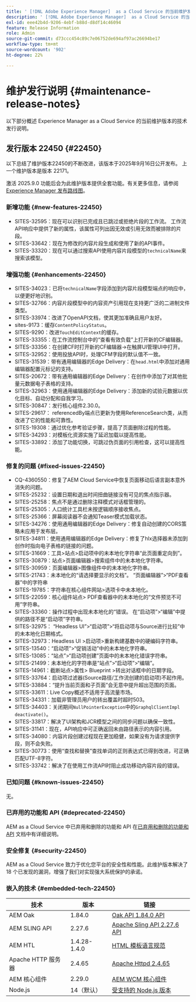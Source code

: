```yaml
---
title: ' [!DNL Adobe Experience Manager]  as a Cloud Service 的当前维护发行说明。'
description: ' [!DNL Adobe Experience Manager]  as a Cloud Service 的当前维护发行说明。'
exl-id: eee42b4d-9206-4ebf-b88d-d8df14c46094
feature: Release Information
role: Admin
source-git-commit: d73ccc454c89c7e06752de694af97ac26694be17
workflow-type: tm+mt
source-wordcount: '902'
ht-degree: 22%

---
```



# 维护发行说明 {#maintenance-release-notes}

以下部分概述 Experience Manager as a Cloud Service 的当前维护版本的技术发行说明。

## 发行版本 22450 {#22450}

以下总结了维护版本22450的不断改进，该版本于2025年9月16日公开发布。 上一个维护版本是版本 22171。

激活 2025.9.0 功能后会为此维护版本提供全套功能。有关更多信息，请参阅 [Experience Manager 发布路线图](https://experienceleague.adobe.com/zh-hans/docs/experience-manager-release-information/aem-release-updates/update-releases-roadmap)。

### 新增功能 {#new-features-22450}

* SITES-32595：现在可以识别已完成且已跳过或拒绝片段的工作流。 工作流API响应中提供了新的属性，该属性可列出因无效或引用无效而被排除的片段。
* SITES-33642：现在为修改的内容片段生成和使用了新的API事件。
* SITES-33320：现在可以通过搜索API使用内容片段模型的`technicalName`来搜索该模型。

### 增强功能 {#enhancements-22450}

* SITES-34023：已将`technicalName`字段添加到内容片段模型端点的响应中，以便更好地识别。
* SITES-32766：内容片段模型中的内容资产引用现在支持更广泛的二进制文件类型。
* SITES-33974：改进了OpenAPI文档，使其更加准确且用户友好。
* sites-9173：缓存`ContentPolicyStatus`。
* SITES-9290：改进`TouchEditContext`的缓存。
* SITES-33355：在工作流控制台中的“查看有效负载”上打开新的CF编辑器。
* SITES-33356：在创建CF时打开新的CF编辑器→在触屏UI管理UI中打开。
* SITES-32952：使用投放API时，处理CFM字段的默认值不一致。
* SITES-31539：带有通用编辑器的Edge Delivery：在`head.html`中添加对通用编辑器配置元标记的支持。
* SITES-20672：带有通用编辑器的Edge Delivery：在创作中添加了对其他批量元数据电子表格的支持。
* SITES-32963：使用通用编辑器的Edge Delivery：添加新的试验元数据以优化目标、自动分配和自我学习。
* SITES-30847：发行核心组件2.30.0。
* SITES-29617： referencedBy端点已更新为使用ReferenceSearch类，从而改进了它的性能和可靠性。
* SITES-19308：通过优化参考验证步骤，提高了页面删除过程的性能。
* SITES-34293：对模板化资源实施了延迟加载以提高性能。
* SITES-33892：添加了功能切换，可跳过伪页面的引用检查，这可以提高性能。

### 修复的问题 {#fixed-issues-22450}

* CQ-4360550：修复了AEM Cloud Service中恢复页面移动后语言副本意外消失的问题。
* SITES-25232：设置日期和退出时间扭曲链接没有可见的焦点指示器。
* SITES-25258：焦点不是通过删除注释模式对话框管理的。
* SITES-25305：人口统计工具栏未按逻辑顺序接收焦点。
* SITES-25366：屏幕阅读器不会通知Teaser模式加载状态。
* SITES-34276：使用通用编辑器的Edge Delivery：修复自动创建的CORS策略未应用于发布层。
* SITES-34811：使用通用编辑器的Edge Delivery：修复了hlx选择器未添加到创作时指向电子表格的链接的问题。
* SITES-31669：工具>站点>启动项中的未本地化字符串“此页面重定向到”。
* SITES-30879：站点>页面编辑器>搜索组件中的未本地化字符串。
* SITES-30959：页面编辑器>图像组件中的未本地化字符串。
* SITES-21743：未本地化的“请选择要显示的文档”。 “页面编辑器”>“PDF查看器”中的字符串
* SITES-19785：字符串在核心组件网站>选项卡中未本地化。
* SITES-22059：核心组件站点> PDF查看器中的未本地化的“文件预览不可用”字符串。
* SITES-33360：操作过程中出现未本地化的“错误。 在“启动项”>“编辑”中提供的路径不是“启动项”字符串。
* SITES-32975： “Headless UI”>“启动项”>“将启动项与Source进行比较”中的未本地化日期格式。
* SITES-32973：Headless UI >启动项>重新构建基数中的硬编码字符串。
* SITES-13540：“启动项”>“促销活动”中的未本地化字符串。
* SITES-13085：“站点”>“启动项创建”页面中的未本地化错误字符串。
* SITES-21499：未本地化的字符串是“站点”>“启动项”>“编辑”。
* SITES-14961：截断站点>属性> Blueprint >转出对话框中的日期字段。
* SITES-33764：启动项过滤器(Source路径/工作流创建的启动项)不起作用。
* SITES-33884：“提升当前页面和子页面”会无意中提升超出范围的页面。
* SITES-33611：Live Copy概述不适用于高流量市场。
* SITES-34331：加载非管理员用户的转出覆盖时超时503。
* SITES-34403：关闭期间`NullPointerException`中的`GraphqlClientImpl deactivate()`。
* SITES-33817：解决了UI架构和JCR模型之间的同步问题以确保一致性。
* SITES-31141：现在，API响应中可正确返回未由路径表示的内容引用。
* SITES-34080：内容片段创建过程现在更加稳健，如果没有为请求提供字段，则不会失败。
* SITES-30773：使用“查找和替换”查找单词的正则表达式已得到改进，可正确匹配UTF-8字符。
* SITES-33742：解决了在使用工作流API时阻止成功移动内容片段的错误。

### 已知问题 {#known-issues-22450}

无。

### 已弃用的功能和 API {#deprecated-22450}

AEM as a Cloud Service 中已弃用和删除的功能和 API 在[已弃用和删除的功能和 API](/help/release-notes/deprecated-removed-features.md) 文档中有详细说明。

### 安全修复 {#security-22450}

AEM as a Cloud Service 致力于优化您平台的安全性和性能。此维护版本解决了 18 个已发现的漏洞，增强了我们对实现强大系统保护的承诺。

### 嵌入的技术 {#embedded-tech-22450}

| 技术 | 版本 | 链接 |
|---|---|---|
| AEM Oak | 1.84.0 | [Oak API 1.84.0 API](https://www.javadoc.io/doc/org.apache.jackrabbit/oak-api/1.84/index.html) |
| AEM SLING API | 2.27.6 | [Apache Sling API 2.27.6 API](https://www.javadoc.io/doc/org.apache.sling/org.apache.sling.api/latest/index.html) |
| AEM HTL | 1.4.28-1.4.0 | [HTML 模板语言规范](https://github.com/adobe/htl-spec) |
| Apache HTTP 服务器 | 2.4.65 | [Apache Httpd 2.4.65](https://apache.googlesource.com/httpd/+/refs/tags/2.4.65/CHANGES) |
| AEM 核心组件 | 2.29.0 | [AEM WCM 核心组件](https://github.com/adobe/aem-core-wcm-components) |
| Node.js | 14（默认） | [受支持的 Node.js 版本](https://experienceleague.adobe.com/zh-hans/docs/experience-manager-cloud-service/content/implementing/developing/developing-with-front-end-pipelines#node-versions) |
